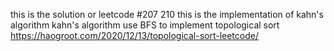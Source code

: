 this is the solution or leetcode #207 210 
this is the implementation of kahn's algorithm 
kahn's algorithm use BFS to implement topological sort
https://haogroot.com/2020/12/13/topological-sort-leetcode/
